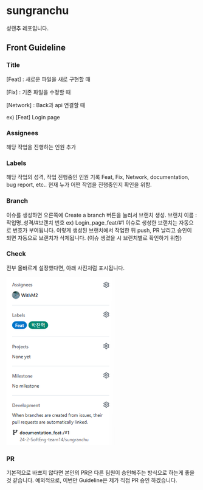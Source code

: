 # sungranchu

성랜추 레포입니다.

## Front Guideline

### Title

[Feat] : 새로운 파일을 새로 구현할 때

[Fix] : 기존 파일을 수정할 때

[Network] : Back과 api 연결할 때

ex) [Feat] Login page

### Assignees

해당 작업을 진행하는 인원 추가

### Labels

해당 작업의 성격, 작업 진행중인 인원 기록
Feat, Fix, Network, documentation, bug report, etc..
현재 누가 어떤 작업을 진행중인지 확인을 위함.

### Branch

이슈를 생성하면 오른쪽에 Create a branch 버튼을 눌러서 브랜치 생성.
브랜치 이름 : 작업명\_성격/#브랜치 번호
ex) Login_page_feat/#1
이슈로 생성한 브랜치는 자동으로 번호가 부여됩니다.
이렇게 생성된 브랜치에서 작업한 뒤 push, PR 날리고 승인이 되면 자동으로 브랜치가 삭제됩니다.
(이슈 생겼을 시 브랜치별로 확인하기 위함)

### Check

전부 올바르게 설정했다면, 아래 사진처럼 표시됩니다.

![alt text](./README_Data/image.png)

### PR

기본적으로 바쁘지 않다면 본인의 PR은
다른 팀원이 승인해주는 방식으로 하는게 좋을 것 같습니다.
예외적으로, 이번만 Guideline은 제가 직접 PR 승인 하겠습니다.
